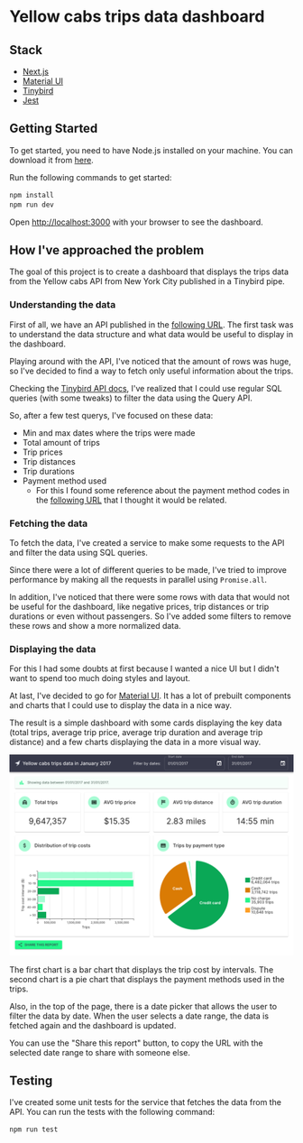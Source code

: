 # Yellow cabs trips data dashboard

## Stack

- [Next.js](https://nextjs.org/)
- [Material UI](https://mui.com/)
- [Tinybird](https://www.tinybird.co/)
- [Jest](https://jestjs.io/)

## Getting Started

To get started, you need to have Node.js installed on your machine. You can download it from [here](https://nodejs.org/).

Run the following commands to get started:

```bash
npm install
npm run dev
```

Open [http://localhost:3000](http://localhost:3000) with your browser to see the dashboard.

## How I've approached the problem

The goal of this project is to create a dashboard that displays the trips data from the Yellow cabs API from New York City published in a Tinybird pipe.

### Understanding the data

First of all, we have an API published in the [following URL](https://api.tinybird.co/endpoint/t_f3b68895534049bf859f38a8e5ebc51a?token=p.eyJ1IjogIjdmOTIwMmMzLWM1ZjctNDU4Ni1hZDUxLTdmYzUzNTRlMTk5YSIsICJpZCI6ICJmZTRkNWFiZS05ZWIyLTRjMjYtYWZiZi0yYTdlMWJlNDQzOWEifQ.P67MfoqTixyasaMGH5RIjCrGc0bUKvBoKMwYjfqQN8c). The first task was to understand the data structure and what data would be useful to display in the dashboard.

Playing around with the API, I've noticed that the amount of rows was huge, so I've decided to find a way to fetch only useful information about the trips.

Checking the [Tinybird API docs](https://www.tinybird.co/docs), I've realized that I could use regular SQL queries (with some tweaks) to filter the data using the Query API.

So, after a few test querys, I've focused on these data:

- Min and max dates where the trips were made
- Total amount of trips
- Trip prices
- Trip distances
- Trip durations
- Payment method used
  - For this I found some reference about the payment method codes in the [following URL](https://www1.nyc.gov/assets/tlc/downloads/pdf/data_dictionary_trip_records_yellow.pdf) that I thought it would be related.

### Fetching the data

To fetch the data, I've created a service to make some requests to the API and filter the data using SQL queries.

Since there were a lot of different queries to be made, I've tried to improve performance by making all the requests in parallel using `Promise.all`.

In addition, I've noticed that there were some rows with data that would not be useful for the dashboard, like negative prices, trip distances or trip durations or even without passengers. So I've added some filters to remove these rows and show a more normalized data.

### Displaying the data

For this I had some doubts at first because I wanted a nice UI but I didn't want to spend too much doing styles and layout.

At last, I've decided to go for [Material UI](https://mui.com/). It has a lot of prebuilt components and charts that I could use to display the data in a nice way.

The result is a simple dashboard with some cards displaying the key data (total trips, average trip price, average trip duration and average trip distance) and a few charts displaying the data in a more visual way.

![Dashboard](./docs/dashboard.png)

The first chart is a bar chart that displays the trip cost by intervals. The second chart is a pie chart that displays the payment methods used in the trips.

Also, in the top of the page, there is a date picker that allows the user to filter the data by date. When the user selects a date range, the data is fetched again and the dashboard is updated.

You can use the "Share this report" button, to copy the URL with the selected date range to share with someone else.

## Testing

I've created some unit tests for the service that fetches the data from the API. You can run the tests with the following command:

```bash
npm run test
```
